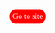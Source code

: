<html>
    <a href="https://shre.su/6Z5X" style="text-decoration:none;
   border-radius:50px;
   padding:5px;
   border: 1px solid red;
   color: white;
   background-color: red;
   font-family: serif;">Go to site</a>
</html>
